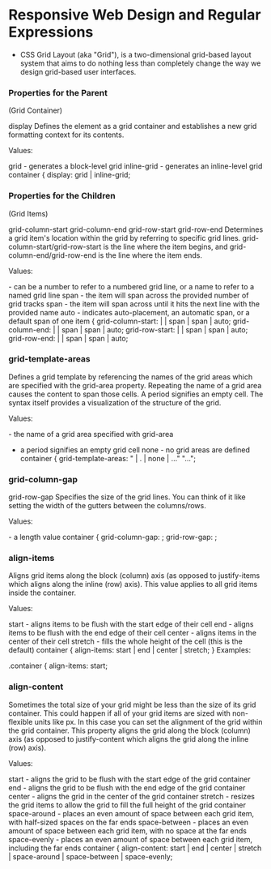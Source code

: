 # Responsive Web Design and Regular Expressions

- CSS Grid Layout (aka "Grid"), is a two-dimensional grid-based layout system that aims to do nothing less than completely change the way we design grid-based user interfaces.

### Properties for the Parent
(Grid Container)

display
Defines the element as a grid container and establishes a new grid formatting context for its contents.

Values:

grid - generates a block-level grid
inline-grid - generates an inline-level grid
container {
  display: grid | inline-grid;



### Properties for the Children
(Grid Items)

grid-column-start
grid-column-end
grid-row-start
grid-row-end
Determines a grid item's location within the grid by referring to specific grid lines. grid-column-start/grid-row-start is the line where the item begins, and grid-column-end/grid-row-end is the line where the item ends.

Values:

<line> - can be a number to refer to a numbered grid line, or a name to refer to a named grid line
span <number> - the item will span across the provided number of grid tracks
span <name> - the item will span across until it hits the next line with the provided name
auto - indicates auto-placement, an automatic span, or a default span of one
item {
  grid-column-start: <number> | <name> | span <number> | span <name> | auto;
  grid-column-end: <number> | <name> | span <number> | span <name> | auto;
  grid-row-start: <number> | <name> | span <number> | span <name> | auto;
  grid-row-end: <number> | <name> | span <number> | span <name> | auto;



### grid-template-areas
Defines a grid template by referencing the names of the grid areas which are specified with the grid-area property. Repeating the name of a grid area causes the content to span those cells. A period signifies an empty cell. The syntax itself provides a visualization of the structure of the grid.

Values:

<grid-area-name> - the name of a grid area specified with grid-area
- a period signifies an empty grid cell
none - no grid areas are defined
container {
  grid-template-areas: 
    "<grid-area-name> | . | none | ..."
    "...";


### grid-column-gap
grid-row-gap
Specifies the size of the grid lines. You can think of it like setting the width of the gutters between the columns/rows.

Values:

<line-size> - a length value
container {
  grid-column-gap: <line-size>;
  grid-row-gap: <line-size>;


### align-items
Aligns grid items along the block (column) axis (as opposed to justify-items which aligns along the inline (row) axis). This value applies to all grid items inside the container.

Values:

start - aligns items to be flush with the start edge of their cell
end - aligns items to be flush with the end edge of their cell
center - aligns items in the center of their cell
stretch - fills the whole height of the cell (this is the default)
container {
  align-items: start | end | center | stretch;
}
Examples:

.container {
  align-items: start;


### align-content
Sometimes the total size of your grid might be less than the size of its grid container. This could happen if all of your grid items are sized with non-flexible units like px. In this case you can set the alignment of the grid within the grid container. This property aligns the grid along the block (column) axis (as opposed to justify-content which aligns the grid along the inline (row) axis).

Values:

start - aligns the grid to be flush with the start edge of the grid container
end - aligns the grid to be flush with the end edge of the grid container
center - aligns the grid in the center of the grid container
stretch - resizes the grid items to allow the grid to fill the full height of the grid container
space-around - places an even amount of space between each grid item, with half-sized spaces on the far ends
space-between - places an even amount of space between each grid item, with no space at the far ends
space-evenly - places an even amount of space between each grid item, including the far ends
container {
  align-content: start | end | center | stretch | space-around | space-between | space-evenly;	


